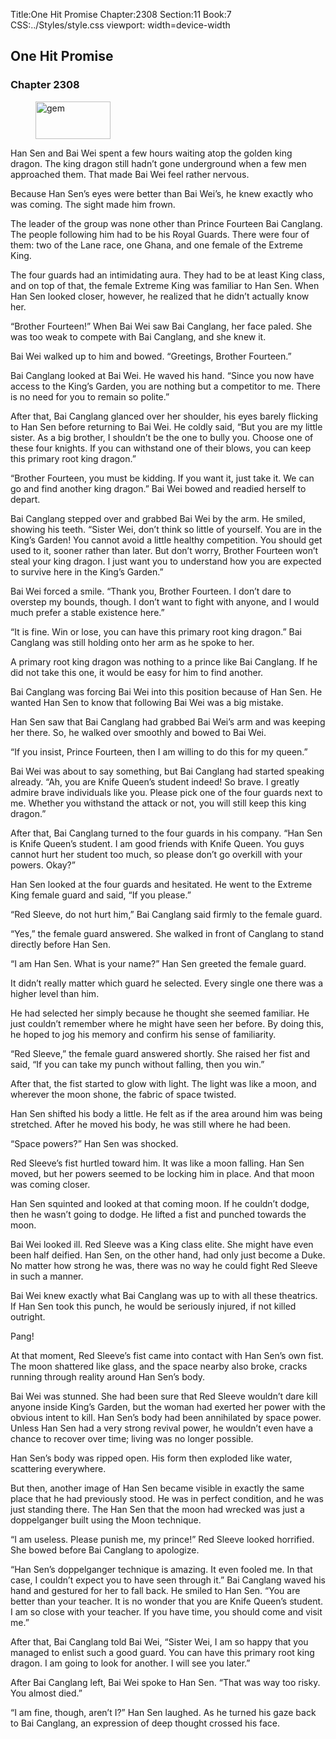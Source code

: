 Title:One Hit Promise 
Chapter:2308 
Section:11 
Book:7 
CSS:../Styles/style.css 
viewport: width=device-width
  
## One Hit Promise
### Chapter 2308
  
<figure>
	<img src="../Images/gem.gif" alt="gem" id="gem" width="120" height="60" />
</figure>
  

  
Han Sen and Bai Wei spent a few hours waiting atop the golden king dragon. The king dragon still hadn’t gone underground when a few men approached them. That made Bai Wei feel rather nervous.

Because Han Sen’s eyes were better than Bai Wei’s, he knew exactly who was coming. The sight made him frown.

The leader of the group was none other than Prince Fourteen Bai Canglang. The people following him had to be his Royal Guards. There were four of them: two of the Lane race, one Ghana, and one female of the Extreme King.

The four guards had an intimidating aura. They had to be at least King class, and on top of that, the female Extreme King was familiar to Han Sen. When Han Sen looked closer, however, he realized that he didn’t actually know her.

“Brother Fourteen!” When Bai Wei saw Bai Canglang, her face paled. She was too weak to compete with Bai Canglang, and she knew it.

Bai Wei walked up to him and bowed. “Greetings, Brother Fourteen.”

Bai Canglang looked at Bai Wei. He waved his hand. “Since you now have access to the King’s Garden, you are nothing but a competitor to me. There is no need for you to remain so polite.”

After that, Bai Canglang glanced over her shoulder, his eyes barely flicking to Han Sen before returning to Bai Wei. He coldly said, “But you are my little sister. As a big brother, I shouldn’t be the one to bully you. Choose one of these four knights. If you can withstand one of their blows, you can keep this primary root king dragon.”

“Brother Fourteen, you must be kidding. If you want it, just take it. We can go and find another king dragon.” Bai Wei bowed and readied herself to depart.

Bai Canglang stepped over and grabbed Bai Wei by the arm. He smiled, showing his teeth. “Sister Wei, don’t think so little of yourself. You are in the King’s Garden! You cannot avoid a little healthy competition. You should get used to it, sooner rather than later. But don’t worry, Brother Fourteen won’t steal your king dragon. I just want you to understand how you are expected to survive here in the King’s Garden.”

Bai Wei forced a smile. “Thank you, Brother Fourteen. I don’t dare to overstep my bounds, though. I don’t want to fight with anyone, and I would much prefer a stable existence here.”

“It is fine. Win or lose, you can have this primary root king dragon.” Bai Canglang was still holding onto her arm as he spoke to her.

A primary root king dragon was nothing to a prince like Bai Canglang. If he did not take this one, it would be easy for him to find another.

Bai Canglang was forcing Bai Wei into this position because of Han Sen. He wanted Han Sen to know that following Bai Wei was a big mistake.

Han Sen saw that Bai Canglang had grabbed Bai Wei’s arm and was keeping her there. So, he walked over smoothly and bowed to Bai Wei.

“If you insist, Prince Fourteen, then I am willing to do this for my queen.”

Bai Wei was about to say something, but Bai Canglang had started speaking already. “Ah, you are Knife Queen’s student indeed! So brave. I greatly admire brave individuals like you. Please pick one of the four guards next to me. Whether you withstand the attack or not, you will still keep this king dragon.”

After that, Bai Canglang turned to the four guards in his company. “Han Sen is Knife Queen’s student. I am good friends with Knife Queen. You guys cannot hurt her student too much, so please don’t go overkill with your powers. Okay?”

Han Sen looked at the four guards and hesitated. He went to the Extreme King female guard and said, “If you please.”

“Red Sleeve, do not hurt him,” Bai Canglang said firmly to the female guard.

“Yes,” the female guard answered. She walked in front of Canglang to stand directly before Han Sen.

“I am Han Sen. What is your name?” Han Sen greeted the female guard.

It didn’t really matter which guard he selected. Every single one there was a higher level than him.

He had selected her simply because he thought she seemed familiar. He just couldn’t remember where he might have seen her before. By doing this, he hoped to jog his memory and confirm his sense of familiarity.

“Red Sleeve,” the female guard answered shortly. She raised her fist and said, “If you can take my punch without falling, then you win.”

After that, the fist started to glow with light. The light was like a moon, and wherever the moon shone, the fabric of space twisted.

Han Sen shifted his body a little. He felt as if the area around him was being stretched. After he moved his body, he was still where he had been.

“Space powers?” Han Sen was shocked.

Red Sleeve’s fist hurtled toward him. It was like a moon falling. Han Sen moved, but her powers seemed to be locking him in place. And that moon was coming closer.

Han Sen squinted and looked at that coming moon. If he couldn’t dodge, then he wasn’t going to dodge. He lifted a fist and punched towards the moon.

Bai Wei looked ill. Red Sleeve was a King class elite. She might have even been half deified. Han Sen, on the other hand, had only just become a Duke. No matter how strong he was, there was no way he could fight Red Sleeve in such a manner.

Bai Wei knew exactly what Bai Canglang was up to with all these theatrics. If Han Sen took this punch, he would be seriously injured, if not killed outright.

Pang!

At that moment, Red Sleeve’s fist came into contact with Han Sen’s own fist. The moon shattered like glass, and the space nearby also broke, cracks running through reality around Han Sen’s body.

Bai Wei was stunned. She had been sure that Red Sleeve wouldn’t dare kill anyone inside King’s Garden, but the woman had exerted her power with the obvious intent to kill. Han Sen’s body had been annihilated by space power. Unless Han Sen had a very strong revival power, he wouldn’t even have a chance to recover over time; living was no longer possible.

Han Sen’s body was ripped open. His form then exploded like water, scattering everywhere.

But then, another image of Han Sen became visible in exactly the same place that he had previously stood. He was in perfect condition, and he was just standing there. The Han Sen that the moon had wrecked was just a doppelganger built using the Moon technique.

“I am useless. Please punish me, my prince!” Red Sleeve looked horrified. She bowed before Bai Canglang to apologize.

“Han Sen’s doppelganger technique is amazing. It even fooled me. In that case, I couldn’t expect you to have seen through it.” Bai Canglang waved his hand and gestured for her to fall back. He smiled to Han Sen. “You are better than your teacher. It is no wonder that you are Knife Queen’s student. I am so close with your teacher. If you have time, you should come and visit me.”

After that, Bai Canglang told Bai Wei, “Sister Wei, I am so happy that you managed to enlist such a good guard. You can have this primary root king dragon. I am going to look for another. I will see you later.”

After Bai Canglang left, Bai Wei spoke to Han Sen. “That was way too risky. You almost died.”

“I am fine, though, aren’t I?” Han Sen laughed. As he turned his gaze back to Bai Canglang, an expression of deep thought crossed his face.